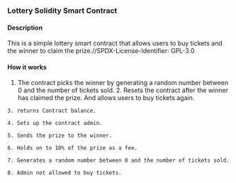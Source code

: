 ### Lottery Solidity Smart Contract

#### Description
This is a simple lottery smart contract that allows users to buy tickets and the winner to claim the prize.//SPDX-License-Identifier: GPL-3.0 

#### How it works
  1. The contract picks the winner by generating a random number between 0 and the number of tickets sold.
    2. Resets the contract after the winner has claimed the prize. And allows users to buy tickets again.

    3. returns Contract balance.

    4. Sets up the contract admin.

    5. Sends the prize to the winner.

    6. Holds on to 10% of the prize as a fee.

    7. Generates a random number between 0 and the number of tickets sold.

    8. Admin not allowed to buy tickets.